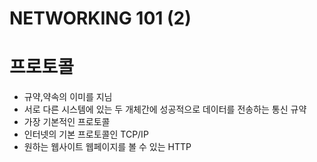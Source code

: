 NETWORKING 101 (2)
============
# 프로토콜
+ 규약,약속의 이미를 지님
+ 서로 다른 시스템에 있는 두 개체간에 성공적으로 데이터를 전송하는 통신 규약
+ 가장 기본적인 프로토콜
+ 인터넷의 기본 프로토콜인 TCP/IP
+ 원하는 웹사이트 웹페이지를 볼 수 있는  HTTP

